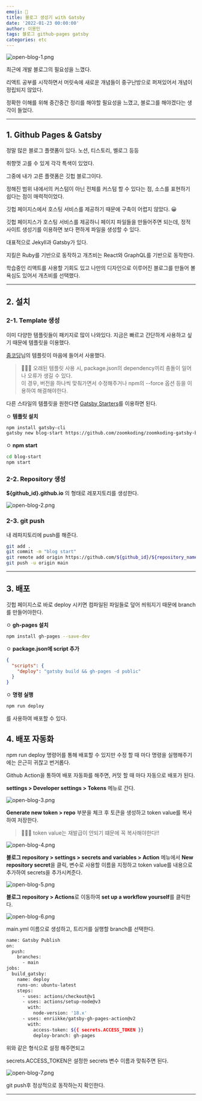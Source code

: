 ```yaml
---
emoji: 📖
title: 블로그 생성기 with Gatsby
date: '2022-01-23 00:00:00'
author: 이용민
tags: 블로그 github-pages gatsby 
categories: etc
---
```


![open-blog-1.png](open-blog-1.png)

최근에 개발 블로그의 필요성을 느꼈다.

리액트 공부를 시작하면서 머릿속에 새로운 개념들이 중구난방으로 퍼져있어서 개념이 정립되지 않았다.

정확한 이해를 위해 중간중간 정리를 해야할 필요성을 느꼈고, 블로그를 해야겠다는 생각이 들었다.

***

## 1. Github Pages & Gatsby

정말 많은 블로그 플랫폼이 있다. 노션, 티스토리, 벨로그 등등

취향껏 고를 수 있게 각각 특색이 있었다.

그중에 내가 고른 플랫폼은 깃헙 블로그이다.

정해진 범위 내에서의 커스텀이 아닌 전체를 커스텀 할 수 있다는 점, 소스를 표현하기 쉽다는 점이 매력적이었다.

깃헙 페이지스에서 호스팅 서비스를 제공하기 때문에 구축이 어렵지 않았다. 😀

깃헙 페이지스가 호스팅 서비스를 제공하니 페이지 파일들을 만들어주면 되는데, 정적 사이트 생성기를 이용하면 보다 편하게 파일을 생성할 수 있다.

대표적으로 Jekyll과 Gatsby가 있다.

지킬은 Ruby를 기반으로 동작하고 개츠비는 React와 GraphQL를 기반으로 동작한다.

학습중인 리액트를 사용할 기회도 있고 나만의 디자인으로 이루어진 블로그를 만들어 볼 욕심도 있어서 개츠비를 선택했다.

*** 

## 2. 설치
### 2-1. Template 생성
이미 다양한 템플릿들이 패키지로 많이 나와있다.
지금은 빠르고 간단하게 사용하고 싶기 때문에 템플릿을 이용했다. 

[줌코딩](https://github.com/zoomkoding/zoomkoding-gatsby-blog)님의 템플릿이 마음에 들어서 사용했다.   

> 🙋🏻‍♂️ 오래된 템플릿 사용 시, package.json의 dependency끼리 충돌이 일어나 오류가 생길 수 있다.   
> 이 경우, 버전을 하나씩 맞춰가면서 수정해주거나 npm의 --force 옵션 등을 이용하여 해결해야한다.

다른 스타일의 템플릿을 원한다면 [Gatsby Starters](https://www.gatsbyjs.com/starters)를 이용하면 된다.

ㅇ **템플릿 설치**
```bash
npm install gatsby-cli
gatsby new blog-start https://github.com/zoomkoding/zoomkoding-gatsby-blog
```

ㅇ **npm start**
```bash
cd blog-start
npm start
```

### 2-2. Repository 생성
**${github_id}.github.io**  의 형태로 레포지토리를 생성한다.

![open-blog-2.png](open-blog-2.png)

### 2-3. git push
내 레파지토리에 push를 해준다.
```bash
git add .
git commit -m "blog start"
git remote add origin https://github.com/${github_id}/${repository_name}.git
git push -u origin main
```
***

## 3. 배포
깃헙 페이지스로 바로 deploy 시키면 컴파일된 파일들로 덮어 씌워지기 때문에 branch를 만들어야한다.

ㅇ **gh-pages 설치**
```bash
npm install gh-pages --save-dev
```

ㅇ **package.json에 script 추가** 
```json
{
  "scripts": {
    "deploy": "gatsby build && gh-pages -d public" 
  }
}
```
ㅇ **명령 실행**
```bash
npm run deploy
```
를 사용하여 배포할 수 있다.

## 4. 배포 자동화
npm run deploy 명령어를 통해 배포할 수 있지만
수정 할 때 마다 명령을 실행해주기에는 은근히 귀찮고 번거롭다.

Github Action을 통하여 배포 자동화를 해주면, 커밋 할 때 마다 자동으로 배포가 된다.

**settings > Developer settings > Tokens** 메뉴로 간다.

![open-blog-3.png](open-blog-3.png)

**Generate new token > repo** 부분을 체크 후 토큰을 생성하고 token value를 복사하여 저장한다.
> 🙋🏻‍♂️ token value는 재발급이 안되기 떄문에 꼭 복사해야한다!!

![open-blog-4.png](open-blog-4.png)

**블로그 repository > settings > secrets and variables > Action** 메뉴에서
**New repository secret**을 클릭, 변수로 사용할 이름을 지정하고 token value를 내용으로 추가하여
secrets을 추가시켜준다.

![open-blog-5.png](open-blog-5.png)

**블로그 repository > Actions**로 이동하여 **set up a workflow yourself**를 클릭한다.

![open-blog-6.png](open-blog-6.png)

main.yml 이름으로 생성하고, 트리거를 실행할 branch를 선택한다.

```bash
name: Gatsby Publish
on:
  push:
    branches:
      - main
jobs:
  build_gatsby:
    name: deploy
    runs-on: ubuntu-latest
    steps:
      - uses: actions/checkout@v1
      - uses: actions/setup-node@v3
        with:
          node-version: '18.x'
      - uses: enriikke/gatsby-gh-pages-action@v2
        with:
          access-token: ${{ secrets.ACCESS_TOKEN }}
          deploy-branch: gh-pages
```
위와 같은 형식으로 설정 해주면되고

secrets.ACCESS_TOKEN은 설정한 secrets 변수 이름과 맞춰주면 된다.

![open-blog-7.png](open-blog-7.png)

git push후 정상적으로 동작하는지 확인한다.

***








```toc

```